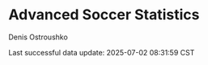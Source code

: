 # Advanced Soccer Statistics
Denis Ostroushko

<!-- gfm -->

Last successful data update: 2025-07-02 08:31:59 CST

